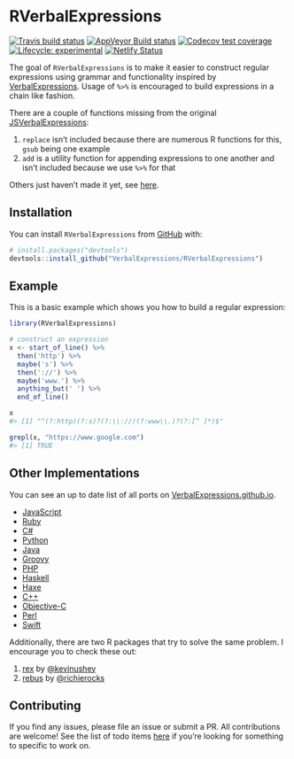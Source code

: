
<!-- README.md is generated from README.Rmd. Please edit that file -->

# RVerbalExpressions

<!-- badges: start -->

[![Travis build
status](https://travis-ci.org/VerbalExpressions/RVerbalExpressions.svg?branch=master)](https://travis-ci.org/VerbalExpressions/RVerbalExpressions)
[![AppVeyor Build
status](https://ci.appveyor.com/api/projects/status/phr93q0rp7edf376?svg=true)](https://ci.appveyor.com/project/tyluRp/rverbalexpressions-4tt0n)
[![Codecov test
coverage](https://codecov.io/gh/VerbalExpressions/RVerbalExpressions/branch/master/graph/badge.svg)](https://codecov.io/gh/VerbalExpressions/RVerbalExpressions?branch=master)
[![Lifecycle:
experimental](https://img.shields.io/badge/lifecycle-experimental-orange.svg)](https://www.tidyverse.org/lifecycle/#experimental)
[![Netlify
Status](https://api.netlify.com/api/v1/badges/e49a67b8-17c9-40ba-9e53-3f9d83590e87/deploy-status)](https://app.netlify.com/sites/rverbalexpressions/deploys)
<!-- badges: end -->

The goal of `RVerbalExpressions` is to make it easier to construct
regular expressions using grammar and functionality inspired by
[VerbalExpressions](https://github.com/VerbalExpressions). Usage of
`%>%` is encouraged to build expressions in a chain like fashion.

There are a couple of functions missing from the original
[JSVerbalExpressions](https://github.com/VerbalExpressions/JSVerbalExpressions):

1.  `replace` isn’t included because there are numerous R functions for
    this, `gsub` being one example
2.  `add` is a utility function for appending expressions to one another
    and isn’t included because we use `%>%` for that

Others just haven’t made it yet, see [here](.github/CONTRIBUTING.md).

## Installation

You can install `RVerbalExpressions` from [GitHub](https://github.com/)
with:

``` r
# install.packages("devtools")
devtools::install_github("VerbalExpressions/RVerbalExpressions")
```

## Example

This is a basic example which shows you how to build a regular
expression:

``` r
library(RVerbalExpressions)

# construct an expression
x <- start_of_line() %>% 
  then('http') %>% 
  maybe('s') %>% 
  then('://') %>% 
  maybe('www.') %>% 
  anything_but(' ') %>% 
  end_of_line()

x
#> [1] "^(?:http)(?:s)?(?:\\://)(?:www\\.)?(?:[^ ]*)$"

grepl(x, "https://www.google.com")
#> [1] TRUE
```

## Other Implementations

You can see an up to date list of all ports on
[VerbalExpressions.github.io](https://VerbalExpressions.github.io).

  - [JavaScript](https://github.com/VerbalExpressions/JSVerbalExpressions)
  - [Ruby](https://github.com/ryan-endacott/verbal_expressions)
  - [C\#](https://github.com/VerbalExpressions/CSharpVerbalExpressions)
  - [Python](https://github.com/VerbalExpressions/PythonVerbalExpressions)
  - [Java](https://github.com/VerbalExpressions/JavaVerbalExpressions)
  - [Groovy](https://github.com/VerbalExpressions/GroovyVerbalExpressions)
  - [PHP](https://github.com/VerbalExpressions/PHPVerbalExpressions)
  - [Haskell](https://github.com/VerbalExpressions/HaskellVerbalExpressions)
  - [Haxe](https://github.com/VerbalExpressions/HaxeVerbalExpressions)
  - [C++](https://github.com/VerbalExpressions/CppVerbalExpressions)
  - [Objective-C](https://github.com/VerbalExpressions/ObjectiveCVerbalExpressions)
  - [Perl](https://github.com/VerbalExpressions/PerlVerbalExpressions)
  - [Swift](https://github.com/VerbalExpressions/SwiftVerbalExpressions)

Additionally, there are two R packages that try to solve the same
problem. I encourage you to check these out:

1.  [rex](https://github.com/kevinushey/rex) by
    [@kevinushey](https://twitter.com/kevin_ushey)
2.  [rebus](https://github.com/richierocks/rebus) by
    [@richierocks](https://twitter.com/richierocks?lang=en)

## Contributing

If you find any issues, please file an issue or submit a PR. All
contributions are welcome\! See the list of todo items
[here](.github/CONTRIBUTING.md) if you’re looking for something to
specific to work on.
